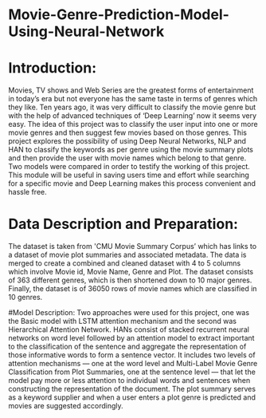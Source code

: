 # Movie-Genre-Prediction-Model-Using-Neural-Network
# Introduction:
Movies, TV shows and Web Series are the greatest forms of entertainment in today’s era but not everyone has the same taste in terms of genres which they like. Ten years ago, it was very difficult to classify the movie genre but with the help of advanced techniques of ‘Deep Learning’ now it seems very easy. The idea of this project was to classify the user input into one or more movie genres and then suggest few movies based on those genres. This project explores the possibility of using Deep Neural Networks, NLP and HAN to classify the keywords as per genre using the movie summary plots and then provide the user with movie names which belong to that genre. Two models were compared in order to testify the working of this project. This module will be useful in saving users time and effort while searching for a specific movie and Deep Learning makes this process convenient and hassle free. 

# Data Description and Preparation:
The dataset is taken from 'CMU Movie Summary Corpus’ which has links to a dataset of movie plot summaries and associated metadata. The data is merged to create a combined and cleaned dataset with 4 to 5 columns which involve Movie id, Movie Name, Genre and Plot. The dataset consists of 363 different genres, which is then shortened down to 10 major genres. Finally, the dataset is of 36050 rows of movie names which are classified in 10 genres. 

#Model Description:
Two approaches were used for this project, one was the Basic model with LSTM attention mechanism and the second was Hierarchical Attention Network. HANs consist of stacked recurrent neural networks on word level followed by an attention model to extract important to the classification of the sentence and aggregate the representation of those informative words to form a sentence vector. It includes two levels of attention mechanisms — one at the word level and Multi-Label Movie Genre Classification from Plot Summaries, one at the sentence level — that let the model pay more or less attention to individual words and sentences when constructing the representation of the document. The plot summary serves as a keyword supplier and when a user enters a plot genre is predicted and movies are suggested accordingly.
